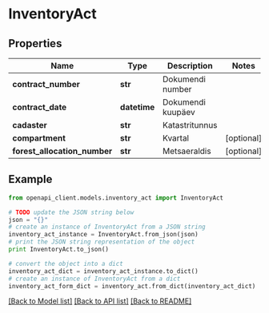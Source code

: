 # InventoryAct


## Properties
Name | Type | Description | Notes
------------ | ------------- | ------------- | -------------
**contract_number** | **str** | Dokumendi number | 
**contract_date** | **datetime** | Dokumendi kuupäev | 
**cadaster** | **str** | Katastritunnus | 
**compartment** | **str** | Kvartal | [optional] 
**forest_allocation_number** | **str** | Metsaeraldis | [optional] 

## Example

```python
from openapi_client.models.inventory_act import InventoryAct

# TODO update the JSON string below
json = "{}"
# create an instance of InventoryAct from a JSON string
inventory_act_instance = InventoryAct.from_json(json)
# print the JSON string representation of the object
print InventoryAct.to_json()

# convert the object into a dict
inventory_act_dict = inventory_act_instance.to_dict()
# create an instance of InventoryAct from a dict
inventory_act_form_dict = inventory_act.from_dict(inventory_act_dict)
```
[[Back to Model list]](../README.md#documentation-for-models) [[Back to API list]](../README.md#documentation-for-api-endpoints) [[Back to README]](../README.md)


